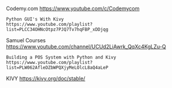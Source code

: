
Codemy.com
https://www.youtube.com/c/Codemycom

    Python GUI's With Kivy
    https://www.youtube.com/playlist?list=PLCC34OHNcOtpz7PJQ7Tv7hqFBP_xDDjqg


Samuel Courses
https://www.youtube.com/channel/UCUd2LiAwrk_QqXc4KgLZu-Q

    Building a POS System with Python and Kivy
    https://www.youtube.com/playlist?list=PLW062AfleDZbWPQXjyMeLOlcL8aQ4aLeP



KIVY
https://kivy.org/doc/stable/
